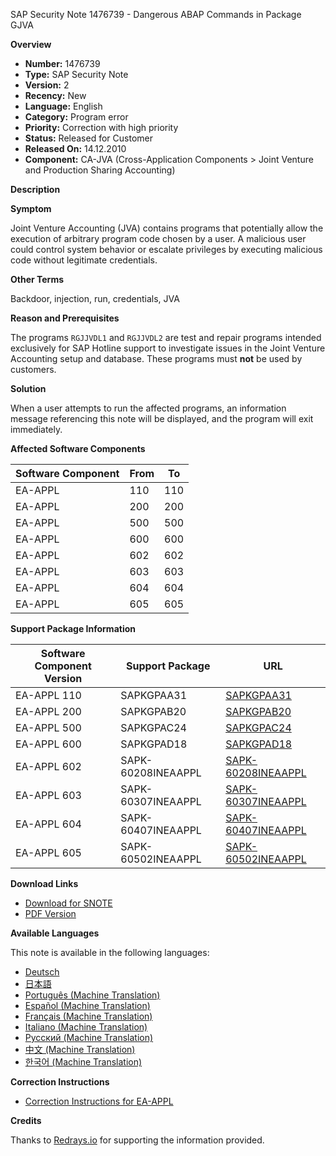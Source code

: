 SAP Security Note 1476739 - Dangerous ABAP Commands in Package GJVA

**Overview**
  
- **Number:** 1476739
- **Type:** SAP Security Note
- **Version:** 2
- **Recency:** New
- **Language:** English
- **Category:** Program error
- **Priority:** Correction with high priority
- **Status:** Released for Customer
- **Released On:** 14.12.2010
- **Component:** CA-JVA (Cross-Application Components > Joint Venture and Production Sharing Accounting)

**Description**

**Symptom**
  
Joint Venture Accounting (JVA) contains programs that potentially allow the execution of arbitrary program code chosen by a user. A malicious user could control system behavior or escalate privileges by executing malicious code without legitimate credentials.

**Other Terms**
  
Backdoor, injection, run, credentials, JVA

**Reason and Prerequisites**
  
The programs `RGJJVDL1` and `RGJJVDL2` are test and repair programs intended exclusively for SAP Hotline support to investigate issues in the Joint Venture Accounting setup and database. These programs must **not** be used by customers.

**Solution**
  
When a user attempts to run the affected programs, an information message referencing this note will be displayed, and the program will exit immediately.

**Affected Software Components**

| Software Component | From | To   |
|--------------------|------|------|
| EA-APPL            | 110  | 110  |
| EA-APPL            | 200  | 200  |
| EA-APPL            | 500  | 500  |
| EA-APPL            | 600  | 600  |
| EA-APPL            | 602  | 602  |
| EA-APPL            | 603  | 603  |
| EA-APPL            | 604  | 604  |
| EA-APPL            | 605  | 605  |

**Support Package Information**

| Software Component Version | Support Package          | URL                                                                                       |
|----------------------------|--------------------------|-------------------------------------------------------------------------------------------|
| EA-APPL 110                | SAPKGPAA31               | [SAPKGPAA31](https://me.sap.com/supportpackage/SAPKGPAA31)                               |
| EA-APPL 200                | SAPKGPAB20               | [SAPKGPAB20](https://me.sap.com/supportpackage/SAPKGPAB20)                               |
| EA-APPL 500                | SAPKGPAC24               | [SAPKGPAC24](https://me.sap.com/supportpackage/SAPKGPAC24)                               |
| EA-APPL 600                | SAPKGPAD18               | [SAPKGPAD18](https://me.sap.com/supportpackage/SAPKGPAD18)                               |
| EA-APPL 602                | SAPK-60208INEAAPPL       | [SAPK-60208INEAAPPL](https://me.sap.com/supportpackage/SAPK-60208INEAAPPL)               |
| EA-APPL 603                | SAPK-60307INEAAPPL       | [SAPK-60307INEAAPPL](https://me.sap.com/supportpackage/SAPK-60307INEAAPPL)               |
| EA-APPL 604                | SAPK-60407INEAAPPL       | [SAPK-60407INEAAPPL](https://me.sap.com/supportpackage/SAPK-60407INEAAPPL)               |
| EA-APPL 605                | SAPK-60502INEAAPPL       | [SAPK-60502INEAAPPL](https://me.sap.com/supportpackage/SAPK-60502INEAAPPL)               |

**Download Links**

- [Download for SNOTE](https://notesdownloads.sap.com/note/0040000008737122017)
- [PDF Version](https://userapps.support.sap.com/sap/support/sfm/notes/print/0001476739?language=en-US&token=1102B70ABBC231740E23926384C9747B)

**Available Languages**

This note is available in the following languages:

- [Deutsch](https://me.sap.com/notes/0001476739/D)
- [日本語](https://me.sap.com/notes/0001476739/J)
- [Português (Machine Translation)](https://me.sap.com/notes/0001476739/P)
- [Español (Machine Translation)](https://me.sap.com/notes/0001476739/S)
- [Français (Machine Translation)](https://me.sap.com/notes/0001476739/F)
- [Italiano (Machine Translation)](https://me.sap.com/notes/0001476739/I)
- [Русский (Machine Translation)](https://me.sap.com/notes/0001476739/R)
- [中文 (Machine Translation)](https://me.sap.com/notes/0001476739/1)
- [한국어 (Machine Translation)](https://me.sap.com/notes/0001476739/3)

**Correction Instructions**

- [Correction Instructions for EA-APPL](https://me.sap.com/corrins/0001476739/229)

**Credits**

Thanks to [Redrays.io](https://redrays.io) for supporting the information provided.